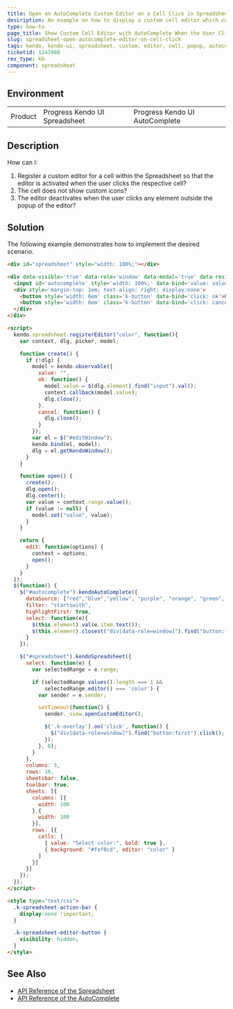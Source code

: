 ```yaml
---
title: Open an AutoComplete Custom Editor on a Cell Click in Spreadsheet
description: An example on how to display a custom cell editor which contains a Kendo UI AutoComplete when the user clicks a cell in the Kendo UI Spreadsheet.
type: how-to
page_title: Show Custom Cell Editor with AutoComplete When the User Clicks on a Cell | Kendo UI Spreadsheet
slug: spreadsheet-open-autocomplete-editor-on-cell-click
tags: kendo, kendo-ui, spreadsheet, custom, editor, cell, popup, autocomplete, open-on-click
ticketid: 1143980
res_type: kb
component: spreadsheet
---
```


## Environment

<table>
 <tr>
  <td>Product</td>
  <td>Progress Kendo UI Spreadsheet</td>
  <td>Progress Kendo UI AutoComplete</td>
 </tr>
</table>

## Description

How can I:
1. Register a custom editor for a cell within the Spreadsheet so that the editor is activated when the user clicks the respective cell?
1. The cell does not show custom icons?
1. The editor deactivates when the user clicks any element outside the popup of the editor?

## Solution

The following example demonstrates how to implement the desired scenario.

```html
<div id="spreadsheet" style="width: 100%;"></div>

<div data-visible='true' data-role='window' data-modal='true' data-resizable='false' data-title='Select color' id='editWindow' style='display:none'>
  <input id='autocomplete' style='width: 100%;' data-bind='value: value' />
  <div style='margin-top: 1em; text-align: right; display:none'>
    <button style='width: 6em' class='k-button' data-bind='click: ok'>OK</button>  
    <button style='width: 6em' class='k-button' data-bind='click: cancel'>Cancel</button>
  </div>
</div>

<script>
  kendo.spreadsheet.registerEditor("color", function(){
    var context, dlg, picker, model;

    function create() {
      if (!dlg) {
        model = kendo.observable({
          value: "",
          ok: function() {
            model.value = $(dlg.element).find("input").val();
            context.callback(model.value);
            dlg.close();
          },
          cancel: function() {
            dlg.close();
          }
        });
        var el = $("#editWindow");
        kendo.bind(el, model);
        dlg = el.getKendoWindow();
      }
    }

    function open() {
      create();
      dlg.open();
      dlg.center();
      var value = context.range.value();
      if (value != null) {
        model.set("value", value);
      }
    }

    return {
      edit: function(options) {
        context = options;
        open();
      }
    }
  });
  $(function() {
    $("#autocomplete").kendoAutoComplete({
      dataSource: ["red","blue","yellow", "purple", "orange", "green", "gray", "black", "brown"],
      filter: "startswith",
      highlightFirst: true,
      select: function(e){
        $(this.element).val(e.item.text());
        $(this.element).closest("div[data-role=window]").find("button:first").click();
      }
    });

    $("#spreadsheet").kendoSpreadsheet({
      select: function(e) {
        var selectedRange = e.range;

        if (selectedRange.values().length === 1 &&
            selectedRange.editor() === 'color') {
          var sender = e.sender;

          setTimeout(function() {
            sender._view.openCustomEditor();

            $('.k-overlay').on('click', function() {
              $("div[data-role=window]").find("button:first").click();
            });
          }, 0);
        }
      },
      columns: 5,
      rows: 10,
      sheetsbar: false,
      toolbar: true,
      sheets: [{
        columns: [{
          width: 100
        },{
          width: 100
        }],
        rows: [{
          cells: [
            { value: "Select color:", bold: true },
            { background: "#fef0cd", editor: "color" }
          ]
        }]
      }]
    });
  });
</script>

<style type="text/css">
  .k-spreadsheet-action-bar {
    display:none !important;
  }

  .k-spreadsheet-editor-button {
    visibility: hidden;
  }
</style>
```

## See Also

* [API Reference of the Spreadsheet](http://docs.telerik.com/kendo-ui/api/javascript/ui/spreadsheet)
* [API Reference of the AutoComplete](https://docs.telerik.com/kendo-ui/api/javascript/ui/autocomplete)
